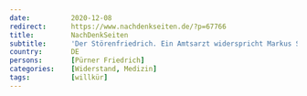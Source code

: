 ```yaml
---
date:          2020-12-08
redirect:      https://www.nachdenkseiten.de/?p=67766
title:         NachDenkSeiten
subtitle:      'Der Störenfriedrich. Ein Amtsarzt widerspricht Markus Söder und wird zwangsisoliert.'
country:       DE
persons:       [Pürner Friedrich]
categories:    [Widerstand, Medizin]
tags:          [willkür]
---
```

